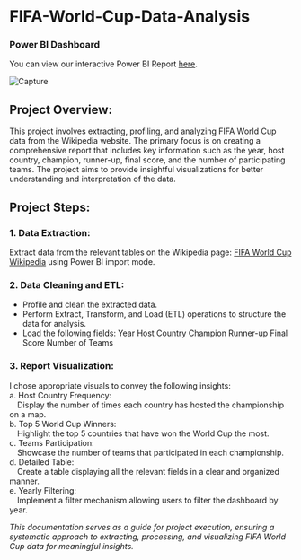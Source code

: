 # FIFA-World-Cup-Data-Analysis

### Power BI Dashboard
You can view our interactive Power BI Report [here](https://app.powerbi.com/groups/me/reports/41614564-3ab7-4418-998e-ae25f0e83747/ReportSection?experience=power-bi). 

![Capture](https://github.com/NouraAlgohary/FIFA-World-Cup-Data-Analysis/assets/103903785/b998f44b-43f1-4a99-bb63-ebfb0552d672)


## Project Overview:
This project involves extracting, profiling, and analyzing FIFA World Cup data from the Wikipedia website. The primary focus is on creating a comprehensive report that includes key information such as the year, host country, champion, runner-up, final score, and the number of participating teams. The project aims to provide insightful visualizations for better understanding and interpretation of the data.

## Project Steps:
### 1. Data Extraction:

Extract data from the relevant tables on the Wikipedia page: [FIFA World Cup Wikipedia](https://en.wikipedia.org/wiki/FIFA_World_Cup) using Power BI import mode.
### 2. Data Cleaning and ETL:
- Profile and clean the extracted data.
- Perform Extract, Transform, and Load (ETL) operations to structure the data for analysis.
- Load the following fields:
Year
Host Country
Champion
Runner-up
Final Score
Number of Teams
### 3. Report Visualization:
I chose appropriate visuals to convey the following insights:</br>
a. Host Country Frequency: </br>
&emsp;Display the number of times each country has hosted the championship on a map. </br>
b. Top 5 World Cup Winners:</br>
&emsp;Highlight the top 5 countries that have won the World Cup the most.</br>
c. Teams Participation:</br>
&emsp;Showcase the number of teams that participated in each championship.</br>
d. Detailed Table:</br>
&emsp;Create a table displaying all the relevant fields in a clear and organized manner.</br>
e. Yearly Filtering:</br>
&emsp;Implement a filter mechanism allowing users to filter the dashboard by year.</br>

_This documentation serves as a guide for project execution, ensuring a systematic approach to extracting, processing, and visualizing FIFA World Cup data for meaningful insights._
